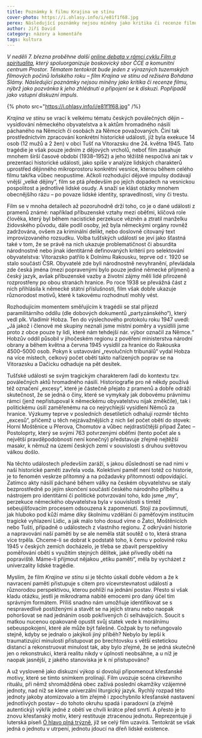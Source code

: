 ```yaml
---
title: Poznámky k filmu Krajina ve stínu
cover-photo: https://i.ohlasy.info/i/e81f1f68.jpg
perex: Následující poznámky nejsou míněny jako kritika či recenze filmu režiséra Bohdana Slámy, nýbrž jako pozvánka k jeho zhlédnutí a připojení se k online diskuzi pořádané v rámci cyklu Film a spiritualita.
author: Jiří David
category: názory a komentáře
tags: kultura
---
```


*V neděli 7. března proběhne další [online debata v rámci cyklu Film a spiritualita](https://www.facebook.com/events/1278735885842830/), který spoluorganizuje boskovický sbor ČCE a komunitní centrum Prostor. Tématem tentokrát bude jeden z výrazných tuzemských filmových počinů loňského roku – film Krajina ve stínu od režiséra Bohdana Slámy. Následující poznámky nejsou míněny jako kritika či recenze filmu, nýbrž jako pozvánka k jeho zhlédnutí a připojení se k diskuzi. Popřípadě jako vstupní diskuzní impuls.*

{% photo src="https://i.ohlasy.info/i/e81f1f68.jpg" /%}

*Krajina ve stínu* se vrací k velkému tématu českých poválečných dějin – vysídlování německého obyvatelstva a k aktům hromadného násilí páchaného na Němcích či osobách za Němce považovaných. Činí tak prostřednictvím zpracování konkrétní historické události, jíž byla exekuce 14 osob (12 mužů a 2 žen) v obci Tušť na Vitorazsku dne 24. května 1945. Tato tragédie je však pouze jedním z dějových vrcholů, neboť film zasahuje mnohem širší časové období (1938–1952) a jeho těžiště nespočívá ani tak v prezentaci historické události, jako spíše v analýze lidských charakterů uprostřed dějinného mikroprostoru konkrétní vesnice, kterou během celého filmu takřka vůbec neopustíme. Ačkoli rozhodující dějové impulsy dodávají vnější „velké dějiny“, film se ptá především po jejich dopadech na vesnickou pospolitost a jednotlivé lidské osudy. A snaží se klást otázky mnohem obecnějšího rázu – po povaze lidské identity, spravedlnosti, viny či trestu.

Film se v mnoha detailech až pozoruhodně drží toho, co je o dané události z pramenů známé: například příbuzenské vztahy mezi oběťmi, klíčová role člověka, který byl během nacistické perzekuce vězněn a ztratil manželku židovského původu, dále podíl osoby, jež byla německými orgány rovněž zadržována, ovšem za kriminální delikt, nebo doslovně citovaný text improvizovaného rozsudku. Volba tušťských událostí se jeví jako šťastná také v tom, že se právě na nich ukazuje problematičnost či absurdita národnostně nebo jinak identitárně definovaných kritérií pro selektování obyvatelstva: Vitorazsko patřilo k Dolnímu Rakousku, teprve od r. 1920 se stalo součástí ČSR. Obyvatelé zde byli národnostně nevyhranění, převládala zde česká jména (mezi popravenými bylo pouze jediné německé příjmení) a český jazyk, avšak příbuzenské vazby a životní zájmy měli lidé přirozeně rozprostřeny po obou stranách hranice. Po roce 1938 se převážná část z nich přihlásila k německé státní příslušnosti, film však dobře ukazuje různorodost motivů, které k takovému rozhodnutí mohly vést.

Rozhodujícím momentem směřujícím k tragédii se stal příjezd paramilitárního oddílu (dle dobových dokumentů „partyzánského“), který vedl plk. Vladimír Hobza. Ten do výslechového protokolu roku 1947 uvedl: „Já jakož i členové mé skupiny neznali jsme místní poměry a vysídlili jsme proto z obce pouze ty lidi, které nám tehdejší nár. výbor označil za Němce.“ Hobzův oddíl působil v jihočeském regionu z pověření ministerstva národní obrany a během května a června 1945 vysídlil za hranice do Rakouska 4500–5000 osob. Pokyn k ustavování „revolučních tribunálů“ vydal Hobza na více místech, celkový počet obětí takto nařízených poprav se na Vitorazsku a Dačicku odhaduje na pět desítek.

Tušťské události se svým tragickým charakterem řadí do kontextu tzv. poválečných aktů hromadného násilí. Historiografie pro ně někdy používá též označení „excesy“, které je částečně přejato z pramenů a dobře odráží skutečnost, že se jedná o činy, které se vymykaly jak dobovému právnímu rámci (jenž nepřistupoval k německému obyvatelstvu nijak změkčile), tak i politickému úsilí zaměřenému na co nejrychlejší vysídlení Němců za hranice. Výzkumy teprve v posledních desetiletích odhalují rozměr těchto „excesů“, přičemž u těch nejzávažnějších z nich šel počet obětí do stovek: Horní Moštěnice u Přerova, Chomutov a vůbec nejdrastičtější případ Žatec – Postoloprty, který se svými 763 potvrzenými oběťmi (tento počet ale s největší pravděpodobností není konečný) představuje zřejmě nejtěžší masakr, k němuž na území českých zemí v souvislosti s druhou světovou válkou došlo.

Na těchto událostech především zaráží, s jakou důsledností se nad nimi v naší historické paměti zavřela voda. Kolektivní paměť není totéž co historie, je to fenomén veskrze přítomný a na požadavky přítomnosti odpovídající. Zatímco akty násilí páchané během války na českém obyvatelstvu se staly bezprostředně po jejím skončení součástí českého národního příběhu a nástrojem pro identitární či politické potvrzování toho, kdo jsme „my“, perzekuce německého obyvatelstva byla v souvislosti s tímtéž sebeujišťovacím procesem odsouzena k zapomenutí. Stojí za povšimnutí, jak hluboko pod kůží máme díky školnímu vzdělání či paměťovým institucím tragické vyhlazení Lidic, a jak málo toho dosud víme o Žatci, Moštěnicích nebo Tušti, případně o událostech z vlastního regionu. Z odkrývání historie a napravování naší paměti by se ale neměla stát soutěž o to, která strana více trpěla. Chceme-li se dobrat k podstatě toho, k čemu v polovině roku 1945 v českých zemích docházelo, je třeba se zbavit perspektivy poměřování obětí s využitím stejných dělítek, jaké přivedly oběti na popraviště. Máme-li přijmout nějakou „etiku paměti“, měla by vycházet z univerzality lidské tragédie.

Myslím, že film *Krajina ve stínu* si je těchto úskalí dobře vědom a že k navracení paměti přistupuje s citem pro vícevrstevnatost událostí a různorodou perspektivou, kterou pohlíží na jednání postav. Přesto si však kladu otázku, jestli je mikrodrama nabité emocemi pro daný účel tím správným formátem. Příliš snadno nám umožňuje identifikovat se s nespravedlivě postiženými a stavět se na jejich stranu nebo naopak pohoršovat se nad jednáním osob pokřivených či selhávajících. Soucit s matkou nucenou opakovaně opustit svůj statek vede k morálnímu sebeuspokojení, které ale může být falešné. Cožpak by to nefungovalo stejně, kdyby se jednalo o jakýkoli jiný příběh? Nebylo by lepší k traumatizující minulosti přistupovat po brechtovsku s větší estetickou distancí a rekonstruovat minulost tak, aby bylo zřejmé, že se jedná skutečně jen o rekonstrukci, která realitu nikdy v úplnosti neobsáhne, a u níž je naopak jasnější, z jakého stanoviska je k ní přistupováno?

A už vysloveně jako diskuzní výkop si dovoluji připomenout křesťanské motivy, které se tímto snímkem prolínají. Film uvozuje scéna církevního rituálu, při němž shromážděná obec zažívá poslední okamžiky vzájemné jednoty, nad níž se klene univerzální liturgický jazyk. Rychlý rozpad této jednoty jakoby atomizovalo a tím zřejmě i zpochybnilo křesťanské nastavení jednotlivých postav – do tohoto okruhu spadá i paradoxní (a zřejmě autentický) výkřik jedné z obětí ve chvíli krátce před smrtí. A přesto je to znovu křesťanský motiv, který restituuje ztracenou jednotu. Reprezentuje ji luterská píseň [Ó hlavo plná trýzně](https://www.evangnet.cz/pisen.php?sg=EZ320), jíž se celý film uzavírá. Tentokrát se však jedná o jednotu v utrpení, jednotu jdoucí na dřeň lidské existence.



